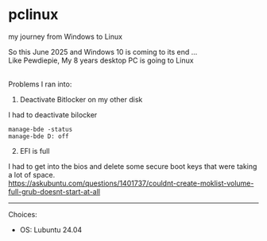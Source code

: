 # pclinux
my journey from Windows to Linux

So this June 2025 and Windows 10 is coming to its end ... <br>
Like Pewdiepie, My 8 years desktop PC is going to Linux <br><br>

Problems I ran into:
1. Deactivate Bitlocker on my other disk

I had to deactivate bilocker
```
manage-bde -status
manage-bde D: off
```
   
2. EFI is full

I had to get into the bios and delete some secure boot keys that were taking a lot of space.<br>
https://askubuntu.com/questions/1401737/couldnt-create-moklist-volume-full-grub-doesnt-start-at-all


---

Choices: 
- OS: Lubuntu 24.04


